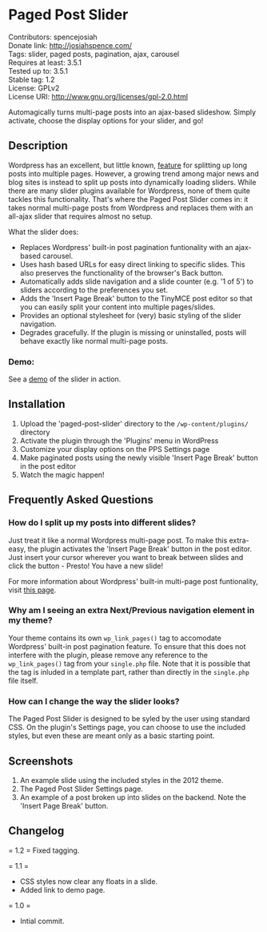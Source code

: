 # Paged Post Slider
Contributors: spencejosiah  
Donate link: http://josiahspence.com/  
Tags: slider, paged posts, pagination, ajax, carousel  
Requires at least: 3.5.1  
Tested up to: 3.5.1  
Stable tag: 1.2  
License: GPLv2  
License URI: http://www.gnu.org/licenses/gpl-2.0.html

Automagically turns multi-page posts into an ajax-based slideshow. Simply activate, choose the display options for your slider, and go!

## Description

Wordpress has an excellent, but little known, [feature](http://codex.wordpress.org/Styling_Page-Links) for splitting up long posts into multiple pages. However, a growing trend among major news and blog sites is instead to split up posts into dynamically loading sliders. While there are many slider plugins available for Wordpress, none of them quite tackles this functionality. That's where the Paged Post Slider comes in: it takes normal multi-page posts from Wordpress and replaces them with an all-ajax slider that requires almost no setup.

What the slider does:

*   Replaces Wordpress' built-in post pagination funtionality with an ajax-based carousel.
*   Uses hash based URLs for easy direct linking to specific slides. This also preserves the functionality of the browser's Back button.
*   Automatically adds slide navigation and a slide counter (e.g. '1 of 5') to sliders according to the preferences you set.
*   Adds the 'Insert Page Break' button to the TinyMCE post editor so that you can easily split your content into multiple pages/slides.
*   Provides an optional stylesheet for (very) basic styling of the slider navigation.
*   Degrades gracefully. If the plugin is missing or uninstalled, posts will behave exactly like normal multi-page posts.

### Demo:

See a [demo](http://codecarpenter.com/freebie/wordpress-plugin-paged-post-slider/paged-post-slider-demo/) of the slider in action.

## Installation

1. Upload the 'paged-post-slider' directory to the `/wp-content/plugins/` directory
1. Activate the plugin through the 'Plugins' menu in WordPress
1. Customize your display options on the PPS Settings page
1. Make paginated posts using the newly visible 'Insert Page Break' button in the post editor
1. Watch the magic happen!

## Frequently Asked Questions

### How do I split up my posts into different slides?

Just treat it like a normal Wordpress multi-page post. To make this extra-easy, the plugin activates the 'Insert Page Break' button in the post editor. Just insert your cursor wherever you want to break between slides and click the button - Presto! You have a new slide!

For more information about Wordpress' built-in multi-page post funtionality, visit [this page](http://codex.wordpress.org/Styling_Page-Links).

### Why am I seeing an extra Next/Previous navigation element in my theme?

Your theme contains its own `wp_link_pages()` tag to accomodate Wordpress' built-in post pagination feature. To ensure that this does not interfere with the plugin, please remove any reference to the  `wp_link_pages()` tag from your `single.php` file. Note that it is possible that the tag is inluded in a template part, rather than directly in the `single.php` file itself. 

### How can I change the way the slider looks?

The Paged Post Slider is designed to be syled by the user using standard CSS. On the plugin's Settings page, you can choose to use the included styles, but even these are meant only as a basic starting point.

## Screenshots

1. An example slide using the included styles in the 2012 theme. 
2. The Paged Post Slider Settings page.
3. An example of a post broken up into slides on the backend. Note the 'Insert Page Break' button.

## Changelog

= 1.2 =
Fixed tagging.

= 1.1 =
* CSS styles now clear any floats in a slide.
* Added link to demo page.

= 1.0 =
* Intial commit.